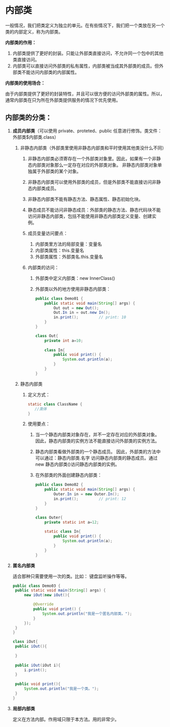 # 内部类

一般情况，我们把类定义为独立的单元。在有些情况下，我们把一个类放在另一个类的内部定义，称为内部类。

**内部类的作用：**

1. 内部类提供了更好的封装。只能让外部类直接访问，不允许同一个包中的其他类直接访问。
2. 内部类可以直接访问外部类的私有属性，内部类被当成其外部类的成员。但外部类不能访问内部类的内部属性。

**内部类的使用场合：**

由于内部类提供了更好的封装特性，并且可以很方便的访问外部类的属性。所以，通常内部类在只为所在外部类提供服务的情况下优先使用。

## 内部类的分类：

1. **成员内部类**（可以使用 private、proteted、public 任意进行修饰。类文件：外部类$内部类.class）

   1. 非静态内部类（外部类里使用非静态内部类和平时使用其他类没什么不同）

      1. 非静态内部类必须寄存在一个外部类对象里。因此，如果有一个非静态内部类对象那么一定存在对应的外部类对象。  非静态内部类对象单独属于外部类的某个对象。

      2. 非静态内部类可以使用外部类的成员，但是外部类不能直接访问非静态内部类成员。

      3. 非静态内部类不能有静态方法、静态属性、静态初始化块。

      4. 静态成员不能访问非静态成员：外部类的静态方法、静态代码块不能访问非静态内部类，包括不能使用非静态内部类定义变量、创建实例。

      5. 成员变量访问要点：

         1. 内部类里方法的局部变量：变量名
         2. 内部类属性：this.变量名
         3. 外部类属性：外部类名.this.变量名

      6. 内部类的访问：

         1. 外部类中定义内部类：new InnerClass()

         2. 外部类以外的地方使用非静态内部类：

            ```java
            public class Demo01 {
            	public static void main(String[] args) {
            		Out out = new Out();
            		Out.In in = out.new In();
            		in.print();			// print: 10
            	}
            }

            class Out{
            	private int a=10;
            	
            	class In{
            		public void print() {
            			System.out.println(a);
            		}
            	}
            }
            ```

   2. 静态内部类

      1. 定义方式：

         ```java
         static class ClassName {
         	//类体
         }
         ```

      2. 使用要点：

         1. 当一个静态内部类对象存在，并不一定存在对应的外部类对象。 因此，静态内部类的实例方法不能直接访问外部类的实例方法。

         2. 静态内部类看做外部类的一个静态成员。 因此，外部类的方法中可以通过：静态内部类.名字 访问静态内部类的静态成员。通过 new 静态内部类()访问静态内部类的实例。

         3. 在外部类的外面创建静态内部类：

            ```java
            public class Demo02 {
            	public static void main(String[] args) {
            		Outer.In in = new Outer.In();
            		in.print();			// print: 12
            	}
            }

            class Outer{
            	private static int a=12;
            	
            	static class In{
            		public void print() {
            			System.out.println(a);
            		}
            	}
            }
            ```

2. **匿名内部类**

   适合那种只需要使用一次的类。比如： 键盘监听操作等等。

   ```java
   public class Demo03 {
   	public static void main(String[] args) {
   		new iOut(new iOut(){

   			@Override
   			public void print() {
   				System.out.println("我是一个匿名内部类。");
   			}
   		});
   	}
   }

   class iOut{
   	public iOut(){
   		
   	}
   	
   	public iOut(iOut i){
   		i.print();
   	}
   	
   	public void print(){
   		System.out.println("我是一个类。");
   	}
   }
   ```

3. **局部内部类**

   定义在方法内部。作用域只限于本方法。用的非常少。